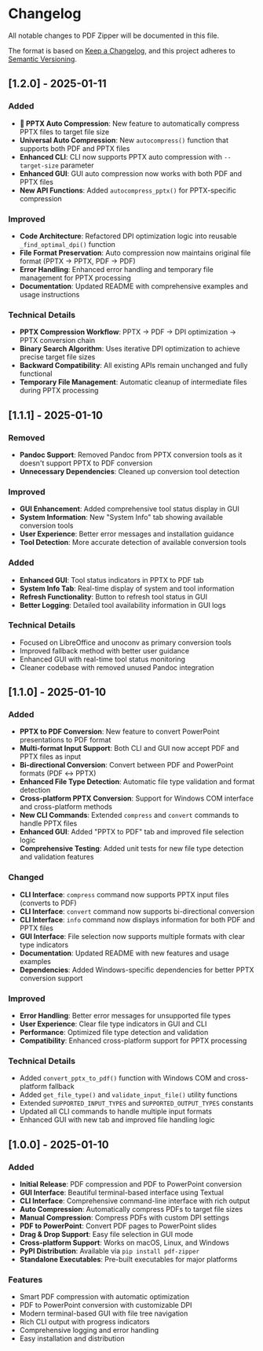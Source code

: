 # Changelog

All notable changes to PDF Zipper will be documented in this file.

The format is based on [Keep a Changelog](https://keepachangelog.com/en/1.0.0/),
and this project adheres to [Semantic Versioning](https://semver.org/spec/v2.0.0.html).

## [1.2.0] - 2025-01-11

### Added
- **🎯 PPTX Auto Compression**: New feature to automatically compress PPTX files to target file size
- **Universal Auto Compression**: New `autocompress()` function that supports both PDF and PPTX files
- **Enhanced CLI**: CLI now supports PPTX auto compression with `--target-size` parameter
- **Enhanced GUI**: GUI auto compression now works with both PDF and PPTX files
- **New API Functions**: Added `autocompress_pptx()` for PPTX-specific compression

### Improved
- **Code Architecture**: Refactored DPI optimization logic into reusable `_find_optimal_dpi()` function
- **File Format Preservation**: Auto compression now maintains original file format (PPTX → PPTX, PDF → PDF)
- **Error Handling**: Enhanced error handling and temporary file management for PPTX processing
- **Documentation**: Updated README with comprehensive examples and usage instructions

### Technical Details
- **PPTX Compression Workflow**: PPTX → PDF → DPI optimization → PPTX conversion chain
- **Binary Search Algorithm**: Uses iterative DPI optimization to achieve precise target file sizes
- **Backward Compatibility**: All existing APIs remain unchanged and fully functional
- **Temporary File Management**: Automatic cleanup of intermediate files during PPTX processing

## [1.1.1] - 2025-01-10

### Removed
- **Pandoc Support**: Removed Pandoc from PPTX conversion tools as it doesn't support PPTX to PDF conversion
- **Unnecessary Dependencies**: Cleaned up conversion tool detection

### Improved
- **GUI Enhancement**: Added comprehensive tool status display in GUI
- **System Information**: New "System Info" tab showing available conversion tools
- **User Experience**: Better error messages and installation guidance
- **Tool Detection**: More accurate detection of available conversion tools

### Added
- **Enhanced GUI**: Tool status indicators in PPTX to PDF tab
- **System Info Tab**: Real-time display of system and tool information
- **Refresh Functionality**: Button to refresh tool status in GUI
- **Better Logging**: Detailed tool availability information in GUI logs

### Technical Details
- Focused on LibreOffice and unoconv as primary conversion tools
- Improved fallback method with better user guidance
- Enhanced GUI with real-time tool status monitoring
- Cleaner codebase with removed unused Pandoc integration

## [1.1.0] - 2025-01-10

### Added
- **PPTX to PDF Conversion**: New feature to convert PowerPoint presentations to PDF format
- **Multi-format Input Support**: Both CLI and GUI now accept PDF and PPTX files as input
- **Bi-directional Conversion**: Convert between PDF and PowerPoint formats (PDF ↔ PPTX)
- **Enhanced File Type Detection**: Automatic file type validation and format detection
- **Cross-platform PPTX Conversion**: Support for Windows COM interface and cross-platform methods
- **New CLI Commands**: Extended `compress` and `convert` commands to handle PPTX files
- **Enhanced GUI**: Added "PPTX to PDF" tab and improved file selection logic
- **Comprehensive Testing**: Added unit tests for new file type detection and validation features

### Changed
- **CLI Interface**: `compress` command now supports PPTX input files (converts to PDF)
- **CLI Interface**: `convert` command now supports bi-directional conversion
- **CLI Interface**: `info` command now displays information for both PDF and PPTX files
- **GUI Interface**: File selection now supports multiple formats with clear type indicators
- **Documentation**: Updated README with new features and usage examples
- **Dependencies**: Added Windows-specific dependencies for better PPTX conversion support

### Improved
- **Error Handling**: Better error messages for unsupported file types
- **User Experience**: Clear file type indicators in GUI and CLI
- **Performance**: Optimized file type detection and validation
- **Compatibility**: Enhanced cross-platform support for PPTX processing

### Technical Details
- Added `convert_pptx_to_pdf()` function with Windows COM and cross-platform fallback
- Added `get_file_type()` and `validate_input_file()` utility functions
- Extended `SUPPORTED_INPUT_TYPES` and `SUPPORTED_OUTPUT_TYPES` constants
- Updated all CLI commands to handle multiple input formats
- Enhanced GUI with new tab and improved file handling logic

## [1.0.0] - 2025-01-10

### Added
- **Initial Release**: PDF compression and PDF to PowerPoint conversion
- **GUI Interface**: Beautiful terminal-based interface using Textual
- **CLI Interface**: Comprehensive command-line interface with rich output
- **Auto Compression**: Automatically compress PDFs to target file sizes
- **Manual Compression**: Compress PDFs with custom DPI settings
- **PDF to PowerPoint**: Convert PDF pages to PowerPoint slides
- **Drag & Drop Support**: Easy file selection in GUI mode
- **Cross-platform Support**: Works on macOS, Linux, and Windows
- **PyPI Distribution**: Available via `pip install pdf-zipper`
- **Standalone Executables**: Pre-built executables for major platforms

### Features
- Smart PDF compression with automatic optimization
- PDF to PowerPoint conversion with customizable DPI
- Modern terminal-based GUI with file tree navigation
- Rich CLI output with progress indicators
- Comprehensive logging and error handling
- Easy installation and distribution
